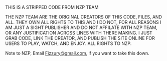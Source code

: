 THIS IS A STRIPPED CODE FROM NZP TEAM

THE NZP TEAM ARE THE ORIGINAL CREATORS OF THIS CODE, FILES, AND ALL.
THEY OWN ALL RIGHTS TO THIS AND I DO NOT, FOR ALL REASONS I AM JUST A SIGHT PUBLISHER AND DO NOT AFFILATE WITH NZP TEAM, OR ANY JUSTIFICATION ACROSS LINES WITH THERE MAKING.
I JUST GRAB CODE, LINK THE CREATOR, AND PUBLISH THE SITE ONLINE FOR USERS TO PLAY, WATCH, AND ENJOY.
ALL RIGHTS TO NZP.

Note to NZP, Email Fizzury@gmail.com, if you want to take this down.
